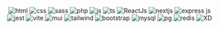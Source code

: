 <p align="center">
<img src="https://img.shields.io/badge/HTML5-E34F26?style=for-the-badge&logo=html5&logoColor=white" alt="html"/>
<img src="https://img.shields.io/badge/CSS3-1572B6?style=for-the-badge&logo=css3&logoColor=white" alt="css"/>
<img src="https://img.shields.io/badge/Sass-CC6699?style=for-the-badge&logo=sass&logoColor=white" alt="sass"/>
<img src="https://img.shields.io/badge/PHP-777BB4?style=for-the-badge&logo=php&logoColor=white" alt="php"/>
<img src="https://img.shields.io/badge/JavaScript-323330?style=for-the-badge&logo=javascript&logoColor=F7DF1E" alt="js"/>
<img src="https://img.shields.io/badge/TypeScript-007ACC?style=for-the-badge&logo=typescript&logoColor=white" alt="ts"/>
<img src="https://img.shields.io/badge/React-20232A?style=for-the-badge&logo=react&logoColor=61DAFB" alt="ReactJs"/>
<img src="https://img.shields.io/badge/next.js-000000?style=for-the-badge&logo=nextdotjs&logoColor=white" alt="nextjs"/>
<img src="https://img.shields.io/badge/Express.js-000000?style=for-the-badge&logo=express&logoColor=white" alt="express js"/>
<img src="https://img.shields.io/badge/Jest-C21325?style=for-the-badge&logo=jest&logoColor=white" alt="jest"/>
<img src="https://img.shields.io/badge/Vite-B73BFE?style=for-the-badge&logo=vite&logoColor=FFD62E" alt="vite"/>
<img src="https://img.shields.io/badge/Material%20UI-007FFF?style=for-the-badge&logo=mui&logoColor=white" alt="mui"/>
<img src="https://img.shields.io/badge/Tailwind_CSS-38B2AC?style=for-the-badge&logo=tailwind-css&logoColor=white" alt="tailwind"/>
<img src="https://img.shields.io/badge/Bootstrap-563D7C?style=for-the-badge&logo=bootstrap&logoColor=white" alt="bootstrap"/>
<img src="https://img.shields.io/badge/MySQL-005C84?style=for-the-badge&logo=mysql&logoColor=white" alt="mysql"/>
<img src="https://img.shields.io/badge/PostgreSQL-316192?style=for-the-badge&logo=postgresql&logoColor=white" alt="pg"/>
<img src="https://img.shields.io/badge/redis-%23DD0031.svg?&style=for-the-badge&logo=redis&logoColor=white" alt="redis"/>
<img src="https://img.shields.io/badge/Figma-F24E1E?style=for-the-badge&logo=figma&logoColor=white" alt="XD"/>
</p>
<br>
